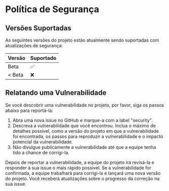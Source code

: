 # Política de Segurança

## Versões Suportadas

As seguintes versões do projeto estão atualmente sendo suportadas com atualizações de segurança:

| Versão | Suportado          |
| ------- | ------------------ |
|  Beta   | :white_check_mark: |
| < Beta  | :x:                |

## Relatando uma Vulnerabilidade

Se você descobrir uma vulnerabilidade no projeto, por favor, siga os passos abaixo para reportá-la:

1. Abra uma nova issue no GitHub e marque-a com a label "security".
2. Descreva a vulnerabilidade que você encontrou. Inclua o máximo de detalhes possível, como a versão do projeto em que a vulnerabilidade foi encontrada, os passos para reproduzir a vulnerabilidade e o impacto potencial da vulnerabilidade.
3. Não divulgue publicamente a vulnerabilidade até que a equipe tenha tido a chance de corrigi-la.

Depois de reportar a vulnerabilidade, a equipe do projeto irá revisá-la e responder à sua issue o mais rápido possível. Se a vulnerabilidade for confirmada, a equipe trabalhará para corrigi-la e lançará uma nova versão do projeto. Você receberá atualizações sobre o progresso da correção na sua issue.
